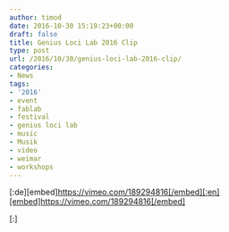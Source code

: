 ```yaml
---
author: timod
date: 2016-10-30 15:19:23+00:00
draft: false
title: Genius Loci Lab 2016 Clip
type: post
url: /2016/10/30/genius-loci-lab-2016-clip/
categories:
- News
tags:
- '2016'
- event
- fablab
- festival
- genius loci lab
- music
- Musik
- video
- weimar
- workshops
---
```


[:de][embed]https://vimeo.com/189294816[/embed][:en][embed]https://vimeo.com/189294816[/embed]

[:]
